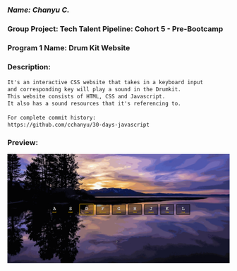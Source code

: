 ### *Name: Chanyu C.*

### Group Project: Tech Talent Pipeline: Cohort 5 - Pre-Bootcamp
### Program 1 Name: Drum Kit Website

### Description: 
``` 
It's an interactive CSS website that takes in a keyboard input 
and corresponding key will play a sound in the Drumkit. 
This website consists of HTML, CSS and Javascript. 
It also has a sound resources that it's referencing to. 

For complete commit history:
https://github.com/cchanyu/30-days-javascript
```

### Preview:
<a href = "gif1-1.gif"><img src = "gif1-1.gif">